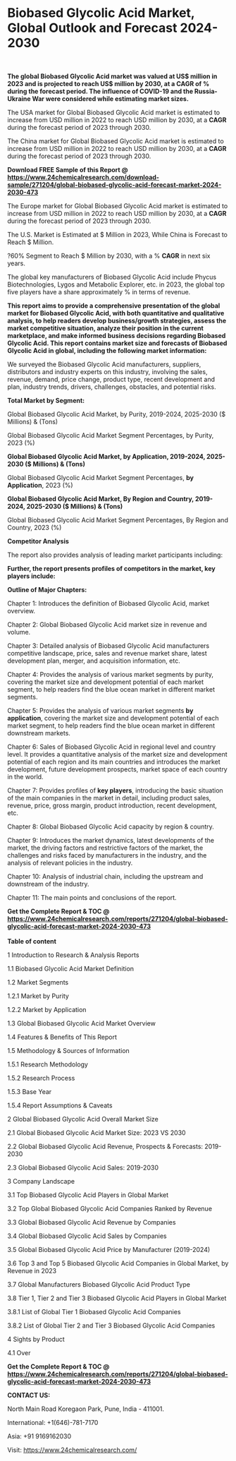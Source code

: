 <h1>Biobased Glycolic Acid Market, Global Outlook and Forecast 2024-2030</h1><br/><p><strong>The global Biobased Glycolic Acid market was valued at US$ million in 2023 and is projected to reach US$ million by 2030, at a <strong>CAGR</strong> of % during the forecast period. The influence of COVID-19 and the Russia-Ukraine War were considered while estimating market sizes.</strong></p><p>The USA market for Global Biobased Glycolic Acid market is estimated to increase from USD million in 2022 to reach USD million by 2030, at a <strong>CAGR</strong> during the forecast period of 2023 through 2030.</p><p>The China market for Global Biobased Glycolic Acid market is estimated to increase from USD million in 2022 to reach USD million by 2030, at a <strong>CAGR</strong> during the forecast period of 2023 through 2030.</p><div><b>Download FREE Sample of this Report @ <a href="https://www.24chemicalresearch.com/download-sample/271204/global-biobased-glycolic-acid-forecast-market-2024-2030-473">https://www.24chemicalresearch.com/download-sample/271204/global-biobased-glycolic-acid-forecast-market-2024-2030-473</a></b></div><p>The Europe market for Global Biobased Glycolic Acid market is estimated to increase from USD million in 2022 to reach USD million by 2030, at a <strong>CAGR</strong> during the forecast period of 2023 through 2030.</p><p>The U.S. Market is Estimated at $ Million in 2023, While China is Forecast to Reach $ Million.</p><p>?60% Segment to Reach $ Million by 2030, with a % <strong>CAGR</strong> in next six years.</p><p>The global key manufacturers of Biobased Glycolic Acid include Phycus Biotechnologies, Lygos and Metabolic Explorer, etc. in 2023, the global top five players have a share approximately % in terms of revenue.</p><p><strong>This report aims to provide a comprehensive presentation of the global market for Biobased Glycolic Acid, with both quantitative and qualitative analysis, to help readers develop business/growth strategies, assess the market competitive situation, analyze their position in the current marketplace, and make informed business decisions regarding Biobased Glycolic Acid. This report contains market size and forecasts of Biobased Glycolic Acid in global, including the following market information:</strong></p><p>We surveyed the Biobased Glycolic Acid manufacturers, suppliers, distributors and industry experts on this industry, involving the sales, revenue, demand, price change, product type, recent development and plan, industry trends, drivers, challenges, obstacles, and potential risks.</p><p><strong>Total Market by Segment:</strong></p><p>Global Biobased Glycolic Acid Market, by Purity, 2019-2024, 2025-2030 ($ Millions) & (Tons)</p><p>Global Biobased Glycolic Acid Market Segment Percentages, by Purity, 2023 (%)</p><p><strong>Global Biobased Glycolic Acid Market, <strong>by Application</strong>, 2019-2024, 2025-2030 ($ Millions) & (Tons)</strong></p><p>Global Biobased Glycolic Acid Market Segment Percentages, <strong>by Application</strong>, 2023 (%)</p><p><strong>Global Biobased Glycolic Acid Market, By Region and Country, 2019-2024, 2025-2030 ($ Millions) & (Tons)</strong></p><p>Global Biobased Glycolic Acid Market Segment Percentages, By Region and Country, 2023 (%)</p><p><strong>Competitor Analysis</strong></p><p>The report also provides analysis of leading market participants including:</p><p><strong>Further, the report presents profiles of competitors in the market, <strong>key players</strong> include:</strong></p><p><strong>Outline of Major Chapters:</strong></p><p>Chapter 1: Introduces the definition of Biobased Glycolic Acid, market overview.</p><p>Chapter 2: Global Biobased Glycolic Acid market size in revenue and volume.</p><p>Chapter 3: Detailed analysis of Biobased Glycolic Acid manufacturers competitive landscape, price, sales and revenue market share, latest development plan, merger, and acquisition information, etc.</p><p>Chapter 4: Provides the analysis of various market segments by purity, covering the market size and development potential of each market segment, to help readers find the blue ocean market in different market segments.</p><p>Chapter 5: Provides the analysis of various market segments <strong>by application</strong>, covering the market size and development potential of each market segment, to help readers find the blue ocean market in different downstream markets.</p><p>Chapter 6: Sales of Biobased Glycolic Acid in regional level and country level. It provides a quantitative analysis of the market size and development potential of each region and its main countries and introduces the market development, future development prospects, market space of each country in the world.</p><p>Chapter 7: Provides profiles of <strong>key players</strong>, introducing the basic situation of the main companies in the market in detail, including product sales, revenue, price, gross margin, product introduction, recent development, etc.</p><p>Chapter 8: Global Biobased Glycolic Acid capacity by region & country.</p><p>Chapter 9: Introduces the market dynamics, latest developments of the market, the driving factors and restrictive factors of the market, the challenges and risks faced by manufacturers in the industry, and the analysis of relevant policies in the industry.</p><p>Chapter 10: Analysis of industrial chain, including the upstream and downstream of the industry.</p><p>Chapter 11: The main points and conclusions of the report.</p><div><b>Get the Complete Report & TOC @ <a href="https://www.24chemicalresearch.com/reports/271204/global-biobased-glycolic-acid-forecast-market-2024-2030-473">https://www.24chemicalresearch.com/reports/271204/global-biobased-glycolic-acid-forecast-market-2024-2030-473</a></b></div><br><b>Table of content</b><p>1 Introduction to Research & Analysis Reports<br />
 
  1.1 Biobased Glycolic Acid Market Definition<br />
 
  1.2 Market Segments<br />
 
  1.2.1 Market by Purity<br />
 
  1.2.2 Market by Application<br />
 
  1.3 Global Biobased Glycolic Acid Market Overview<br />
 
  1.4 Features & Benefits of This Report<br />
 
  1.5 Methodology & Sources of Information<br />
 
  1.5.1 Research Methodology<br />
 
  1.5.2 Research Process<br />
 
  1.5.3 Base Year<br />
 
  1.5.4 Report Assumptions & Caveats<br />
 
 2 Global Biobased Glycolic Acid Overall Market Size<br />
 
  2.1 Global Biobased Glycolic Acid Market Size: 2023 VS 2030<br />
 
  2.2 Global Biobased Glycolic Acid Revenue, Prospects & Forecasts: 2019-2030<br />
 
  2.3 Global Biobased Glycolic Acid Sales: 2019-2030<br />
 
 3 Company Landscape<br />
 
  3.1 Top Biobased Glycolic Acid Players in Global Market<br />
 
  3.2 Top Global Biobased Glycolic Acid Companies Ranked by Revenue<br />
 
  3.3 Global Biobased Glycolic Acid Revenue by Companies<br />
 
  3.4 Global Biobased Glycolic Acid Sales by Companies<br />
 
  3.5 Global Biobased Glycolic Acid Price by Manufacturer (2019-2024)<br />
 
  3.6 Top 3 and Top 5 Biobased Glycolic Acid Companies in Global Market, by Revenue in 2023<br />
 
  3.7 Global Manufacturers Biobased Glycolic Acid Product Type<br />
 
  3.8 Tier 1, Tier 2 and Tier 3 Biobased Glycolic Acid Players in Global Market<br />
 
  3.8.1 List of Global Tier 1 Biobased Glycolic Acid Companies<br />
 
  3.8.2 List of Global Tier 2 and Tier 3 Biobased Glycolic Acid Companies<br />
 
 4 Sights by Product<br />
 
  4.1 Over<br><div><b>Get the Complete Report & TOC @ <a href="https://www.24chemicalresearch.com/reports/271204/global-biobased-glycolic-acid-forecast-market-2024-2030-473">https://www.24chemicalresearch.com/reports/271204/global-biobased-glycolic-acid-forecast-market-2024-2030-473</a></b></div></p>
 
 <b>CONTACT US:</b><br>
 
 North Main Road Koregaon Park, Pune, India - 411001.<br/>
 
 International: +1(646)-781-7170<br/>
 
 Asia: +91 9169162030<br/>
 
 Visit: <a href="https://www.24chemicalresearch.com/">https://www.24chemicalresearch.com/</a>
 
 <br>